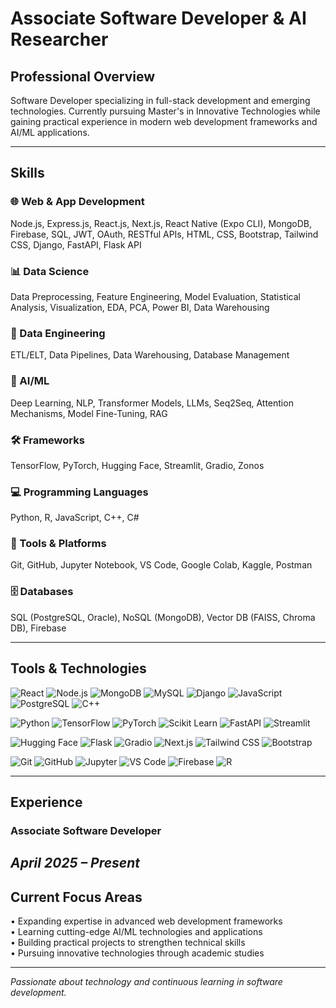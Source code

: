 # Associate Software Developer & AI Researcher

## Professional Overview

Software Developer specializing in full-stack development and emerging technologies. Currently pursuing Master's in Innovative Technologies while gaining practical experience in modern web development frameworks and AI/ML applications.

---
## Skills

### 🌐 Web & App Development
Node.js, Express.js, React.js, Next.js, React Native (Expo CLI), MongoDB, Firebase, SQL, JWT, OAuth, RESTful APIs, HTML, CSS, Bootstrap, Tailwind CSS, Django, FastAPI, Flask API

### 📊 Data Science
Data Preprocessing, Feature Engineering, Model Evaluation, Statistical Analysis, Visualization, EDA, PCA, Power BI, Data Warehousing

### 🔧 Data Engineering
ETL/ELT, Data Pipelines, Data Warehousing, Database Management

### 🤖 AI/ML
Deep Learning, NLP, Transformer Models, LLMs, Seq2Seq, Attention Mechanisms, Model Fine-Tuning, RAG

### 🛠️ Frameworks
TensorFlow, PyTorch, Hugging Face, Streamlit, Gradio, Zonos

### 💻 Programming Languages
Python, R, JavaScript, C++, C#

### 🔨 Tools & Platforms
Git, GitHub, Jupyter Notebook, VS Code, Google Colab, Kaggle, Postman

### 🗄️ Databases
SQL (PostgreSQL, Oracle), NoSQL (MongoDB), Vector DB (FAISS, Chroma DB), Firebase

---

## Tools & Technologies

![React](https://img.shields.io/badge/React-20232A?style=for-the-badge&logo=react&logoColor=61DAFB)
![Node.js](https://img.shields.io/badge/Node.js-43853D?style=for-the-badge&logo=node.js&logoColor=white)
![MongoDB](https://img.shields.io/badge/MongoDB-4EA94B?style=for-the-badge&logo=mongodb&logoColor=white)
![MySQL](https://img.shields.io/badge/MySQL-00000F?style=for-the-badge&logo=mysql&logoColor=white)
![Django](https://img.shields.io/badge/Django-092E20?style=for-the-badge&logo=django&logoColor=white)
![JavaScript](https://img.shields.io/badge/JavaScript-F7DF1E?style=for-the-badge&logo=javascript&logoColor=black)
![PostgreSQL](https://img.shields.io/badge/PostgreSQL-316192?style=for-the-badge&logo=postgresql&logoColor=white)
![C++](https://img.shields.io/badge/C%2B%2B-00599C?style=for-the-badge&logo=c%2B%2B&logoColor=white)

![Python](https://img.shields.io/badge/Python-3776AB?style=for-the-badge&logo=python&logoColor=white)
![TensorFlow](https://img.shields.io/badge/TensorFlow-FF6F00?style=for-the-badge&logo=tensorflow&logoColor=white)
![PyTorch](https://img.shields.io/badge/PyTorch-EE4C2C?style=for-the-badge&logo=pytorch&logoColor=white)
![Scikit Learn](https://img.shields.io/badge/scikit--learn-F7931E?style=for-the-badge&logo=scikit-learn&logoColor=white)
![FastAPI](https://img.shields.io/badge/FastAPI-005571?style=for-the-badge&logo=fastapi)
![Streamlit](https://img.shields.io/badge/Streamlit-FF4B4B?style=for-the-badge&logo=streamlit&logoColor=white)

![Hugging Face](https://img.shields.io/badge/🤗%20Hugging%20Face-FFD21E?style=for-the-badge)
![Flask](https://img.shields.io/badge/Flask-000000?style=for-the-badge&logo=flask&logoColor=white)
![Gradio](https://img.shields.io/badge/Gradio-FF6B6B?style=for-the-badge)
![Next.js](https://img.shields.io/badge/Next.js-000000?style=for-the-badge&logo=next.js&logoColor=white)
![Tailwind CSS](https://img.shields.io/badge/Tailwind_CSS-38B2AC?style=for-the-badge&logo=tailwind-css&logoColor=white)
![Bootstrap](https://img.shields.io/badge/Bootstrap-563D7C?style=for-the-badge&logo=bootstrap&logoColor=white)

![Git](https://img.shields.io/badge/GIT-E44C30?style=for-the-badge&logo=git&logoColor=white)
![GitHub](https://img.shields.io/badge/GitHub-100000?style=for-the-badge&logo=github&logoColor=white)
![Jupyter](https://img.shields.io/badge/Jupyter-F37626?style=for-the-badge&logo=jupyter&logoColor=white)
![VS Code](https://img.shields.io/badge/Visual_Studio_Code-0078D4?style=for-the-badge&logo=visual%20studio%20code&logoColor=white)
![Firebase](https://img.shields.io/badge/Firebase-039BE5?style=for-the-badge&logo=Firebase&logoColor=white)
![R](https://img.shields.io/badge/R-276DC3?style=for-the-badge&logo=r&logoColor=white)

---

## Experience

### **Associate Software Developer**
*April 2025 – Present*
---

## Current Focus Areas

• Expanding expertise in advanced web development frameworks  
• Learning cutting-edge AI/ML technologies and applications  
• Building practical projects to strengthen technical skills  
• Pursuing innovative technologies through academic studies  

---

*Passionate about technology and continuous learning in software development.*
